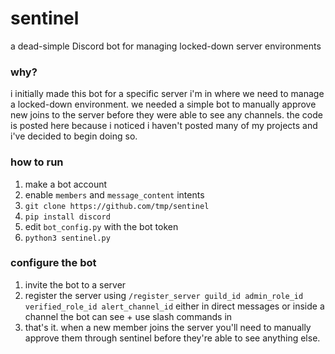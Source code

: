# sentinel
a dead-simple Discord bot for managing locked-down server environments

### why?
i initially made this bot for a specific server i'm in where we need to manage a locked-down environment. we needed a simple bot to manually approve new joins to the server before they were able to see any channels. the code is posted here because i noticed i haven't posted many of my projects and i've decided to begin doing so.

### how to run
1. make a bot account
2. enable `members` and `message_content` intents
3. `git clone https://github.com/tmp/sentinel`
4. `pip install discord`
5. edit `bot_config.py` with the bot token
6. `python3 sentinel.py`

### configure the bot
1. invite the bot to a server
2. register the server using `/register_server guild_id admin_role_id verified_role_id alert_channel_id` either in direct messages or inside a channel the bot can see + use slash commands in
3. that's it. when a new member joins the server you'll need to manually approve them through sentinel before they're able to see anything else.
